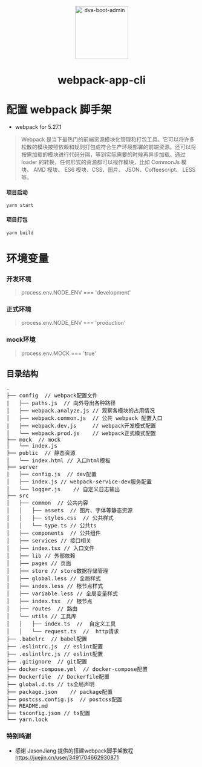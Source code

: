 <p align="center">
    <img alt="dva-boot-admin" src="https://camo.githubusercontent.com/b0573f87b0786eda63c76f2a9a1358e7a653783c25c03c6c908a00b70c713d78/68747470733a2f2f7765627061636b2e6a732e6f72672f6173736574732f69636f6e2d7371756172652d6269672e737667" width="140">
</p>
<h1 align="center">webpack-app-cli</h1>

# 配置 webpack 脚手架
- webpack for 5.27.1

> Webpack 是当下最热门的前端资源模块化管理和打包工具。它可以将许多松散的模块按照依赖和规则打包成符合生产环境部署的前端资源。还可以将按需加载的模块进行代码分隔，等到实际需要的时候再异步加载。通过 loader 的转换，任何形式的资源都可以视作模块，比如 CommonJs 模块、 AMD 模块、 ES6 模块、CSS、图片、 JSON、Coffeescript、 LESS 等。

#### 项目启动
`yarn start`

#### 项目打包
`yarn build`

# 环境变量

### 开发环境
> process.env.NODE_ENV === 'development'

### 正式环境
> process.env.NODE_ENV === 'production'

### mock环境
> process.env.MOCK === 'true'

## 目录结构
<pre>
.
├── config  // webpack配置文件
|   ├── paths.js  // 向外导出各种路径
│   ├── webpack.analyze.js // 观察各模块的占用情况
│   ├── webpack.common.js  // 公共 webpack 配置入口
|   ├── webpack.dev.js     // webpack开发模式配置
│   └── webpack.prod.js    // webpack正式模式配置
├── mock  // mock
│   └── index.js
├── public  // 静态资源
│   └── index.html // 入口html模板
├── server
|   ├── config.js  // dev配置
│   ├── index.js // webpack-service-dev服务配置
│   └── logger.js    // 自定义日志输出
├── src
│   ├── common  // 公共内容
│   │   ├── assets  // 图片、字体等静态资源
│   │   ├── styles.css  // 公共样式
│   │   └── type.ts	// 公共ts
│   ├── components  // 公共组件
│   ├── services // 接口相关
│   ├── index.tsx // 入口文件
│   ├── lib // 外部依赖
│   ├── pages // 页面
│   ├── store // store数据存储管理
│   ├── global.less // 全局样式
│   ├── index.less // 根节点样式
│   ├── variable.less // 全局变量样式
│   ├── index.tsx  // 根节点
│   ├── routes  // 路由
│   └── utils // 工具库
│   │   ├── index.ts  //  自定义工具
│   │   └── request.ts  //  http请求
├── .babelrc  // babel配置
├── .eslintrc.js  // eslint配置
├── .eslintlrc.js // eslint配置
├── .gitignore  // git配置
├── docker-compose.yml  // docker-compose配置
├── Dockerfile  // Dockerfile配置
├── global.d.ts // ts全局声明
├── package.json    // package配置
├── postcss.config.js  // postcss配置
├── README.md
├── tsconfig.json // ts配置
└── yarn.lock
</pre>

### 特别鸣谢
- 感谢 JasonJiang 提供的搭建webpack脚手架教程
https://juejin.cn/user/3491704662930871